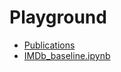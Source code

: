 # Playground
* [Publications](/publications)
* [IMDb_baseline.ipynb](https://colab.research.google.com/github/tianjianjiang/playground/blob/master/IMDb_baseline.ipynb)
